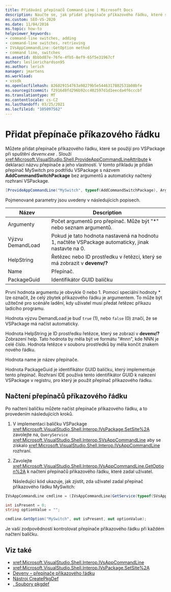 ```yaml
---
title: Přidávání přepínačů Command-Line | Microsoft Docs
description: Naučte se, jak přidat přepínače příkazového řádku, které se při spuštění příkazu devenv.exe aplikují na VSPackage.
ms.custom: SEO-VS-2020
ms.date: 11/04/2016
ms.topic: how-to
helpviewer_keywords:
- command-line switches, adding
- command-line switches, retrieving
- IVsAppCommandLine::GetOption method
- command line, switches
ms.assetid: 8bbbd87e-76fe-4fb5-8ef9-65f5e31967cf
author: leslierichardson95
ms.author: lerich
manager: jmartens
ms.workload:
- vssdk
ms.openlocfilehash: 826029154763a98279b5e5446317802531b08bfe
ms.sourcegitcommit: f2916d8fd296b92cc402597d1d1eecda4f6cccbf
ms.translationtype: MT
ms.contentlocale: cs-CZ
ms.lasthandoff: 03/25/2021
ms.locfileid: "105097562"
---
```

# <a name="add-command-line-switches"></a>Přidat přepínače příkazového řádku
Můžete přidat přepínače příkazového řádku, které se použijí pro VSPackage při spuštění *devenv.exe* . Slouží <xref:Microsoft.VisualStudio.Shell.ProvideAppCommandLineAttribute> k deklaraci názvu přepínače a jeho vlastností. V tomto příkladu je přidán přepínač MySwitch pro podtřídu VSPackage s názvem **AddCommandSwitchPackage** bez argumentů a automaticky načtený rozhraní VSPackage.

```csharp
[ProvideAppCommandLine("MySwitch", typeof(AddCommandSwitchPackage), Arguments = "0", DemandLoad = 1)]
```

 Pojmenované parametry jsou uvedeny v následujících popisech.

|Název|Description|
|-|-|
| Argumenty | Počet argumentů pro přepínač. Může být "*" nebo seznam argumentů. |
| Výzvu DemandLoad | Pokud je tato hodnota nastavená na hodnotu 1, načtěte VSPackage automaticky, jinak nastavte na 0. |
| HelpString | Řetězec nebo ID prostředku v řetězci, který se má zobrazit v **devenv/?** |
| Name | Přepínač. |
| PackageGuid | Identifikátor GUID balíčku |

 První hodnota argumentu je obvykle 0 nebo 1. Pomocí speciální hodnoty * lze označit, že celý zbytek příkazového řádku je argumentem. To může být užitečné pro scénáře ladění, kdy uživatel musí předat řetězec příkazu ladicího programu.

 Hodnota výzvu DemandLoad je buď `true` (1), nebo `false` (0) značí, že se VSPackage má načíst automaticky.

 Hodnota HelpString je ID prostředku řetězce, který se zobrazí v **devenv/?** Zobrazení help. Tato hodnota by měla být ve formátu "#nnn", kde NNN je celé číslo. Hodnota řetězce v souboru prostředků by měla končit znakem nového řádku.

 Hodnota name je název přepínače.

 Hodnota PackageGuid je identifikátor GUID balíčku, který implementuje tento přepínač. Rozhraní IDE používá tento identifikátor GUID k nalezení VSPackage v registru, pro který je použit přepínač příkazového řádku.

## <a name="retrieve-command-line-switches"></a>Načtení přepínačů příkazového řádku
 Po načtení balíčku můžete načíst přepínače příkazového řádku, a to provedením následujících kroků.

1. V implementaci balíčku VSPackage <xref:Microsoft.VisualStudio.Shell.Interop.IVsPackage.SetSite%2A> zavolejte na, `QueryService` <xref:Microsoft.VisualStudio.Shell.Interop.SVsAppCommandLine> aby se získalo <xref:Microsoft.VisualStudio.Shell.Interop.IVsAppCommandLine> rozhraní.

2. Zavolejte <xref:Microsoft.VisualStudio.Shell.Interop.IVsAppCommandLine.GetOption%2A> k načtení přepínačů příkazového řádku, které zadal uživatel.

   Následující kód ukazuje, jak zjistit, zda uživatel zadal přepínač příkazového řádku MySwitch:

```csharp
IVsAppCommandLine cmdline = (IVsAppCommandLine)GetService(typeof(SVsAppCommandLine));

int isPresent = 0;
string optionValue = "";

cmdline.GetOption("MySwitch", out isPresent, out optionValue);
```

 Je vaší zodpovědností kontrolovat přepínače příkazového řádku při každém načtení balíčku.

## <a name="see-also"></a>Viz také
- <xref:Microsoft.VisualStudio.Shell.Interop.IVsAppCommandLine>
- <xref:Microsoft.VisualStudio.Shell.Interop.IVsPackage.SetSite%2A>
- [Devenv – přepínače příkazového řádku](../ide/reference/devenv-command-line-switches.md)
- [Nástroj CreatePkgDef](../extensibility/internals/createpkgdef-utility.md)
- [. Soubory pkgdef](https://devblogs.microsoft.com/visualstudio/whats-a-pkgdef-and-why/)
